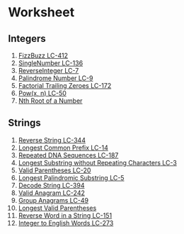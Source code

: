 # Worksheet

## Integers

1. [FizzBuzz LC-412](https://leetcode.com/problems/fizz-buzz/)
2. [SingleNumber LC-136]()
3. [ReverseInteger LC-7]()
4. [Palindrome Number LC-9]()
5. [Factorial Trailing Zeroes LC-172]()
6. [Pow(x, n) LC-50]()
7. [Nth Root of a Number]()

## Strings

1. [Reverse String LC-344]()
2. [Longest Common Prefix LC-14]()
3. [Repeated DNA Sequences LC-187]()
4. [Longest Substring without Repeating Characters LC-3]()
5. [Valid Parentheses LC-20]()
6. [Longest Palindromic Substring LC-5]()
7. [Decode String LC-394]()
8. [Valid Anagram LC-242]()
9. [Group Anagrams LC-49]()
10. [Longest Valid Parentheses]()
11. [Reverse Word in a String LC-151]()
12. [Integer to English Words LC-273]()
